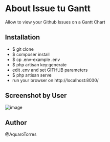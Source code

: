 # About Issue tu Gantt

Allow to view your Github Issues on a Gantt Chart

## Installation

- $ git clone
- $ composer install
- $ cp .env-example .env
- $ php artisan key:generate
- edit .env and set GITHUB parameters
- $ php artisan serve
- run your browser on http://localhost:8000/

## Screenshot by User
![image](https://user-images.githubusercontent.com/33440322/136994346-d5971f27-91f9-495b-954f-8ed2fd7a50f8.png)


## Author

@AquaroTorres
